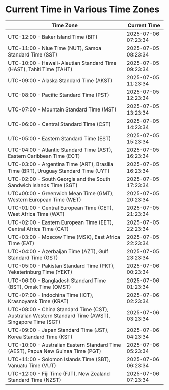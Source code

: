 # Current Time in Various Time Zones

| Time Zone | Current Time |
|-----------|--------------|
| UTC-12:00 - Baker Island Time (BIT) | 2025-07-06 07:23:34 |
| UTC-11:00 - Niue Time (NUT), Samoa Standard Time (SST) | 2025-07-05 08:23:34 |
| UTC-10:00 - Hawaii-Aleutian Standard Time (HAST), Tahiti Time (TAHT) | 2025-07-05 09:23:34 |
| UTC-09:00 - Alaska Standard Time (AKST) | 2025-07-05 11:23:34 |
| UTC-08:00 - Pacific Standard Time (PST) | 2025-07-05 12:23:34 |
| UTC-07:00 - Mountain Standard Time (MST) | 2025-07-05 13:23:34 |
| UTC-06:00 - Central Standard Time (CST) | 2025-07-05 14:23:34 |
| UTC-05:00 - Eastern Standard Time (EST) | 2025-07-05 15:23:34 |
| UTC-04:00 - Atlantic Standard Time (AST), Eastern Caribbean Time (ECT) | 2025-07-05 16:23:34 |
| UTC-03:00 - Argentina Time (ART), Brasília Time (BRT), Uruguay Standard Time (UYT) | 2025-07-05 16:23:34 |
| UTC-02:00 - South Georgia and the South Sandwich Islands Time (SGT) | 2025-07-05 17:23:34 |
| UTC±00:00 - Greenwich Mean Time (GMT), Western European Time (WET) | 2025-07-05 20:23:34 |
| UTC+01:00 - Central European Time (CET), West Africa Time (WAT) | 2025-07-05 21:23:34 |
| UTC+02:00 - Eastern European Time (EET), Central Africa Time (CAT) | 2025-07-05 22:23:34 |
| UTC+03:00 - Moscow Time (MSK), East Africa Time (EAT) | 2025-07-05 22:23:34 |
| UTC+04:00 - Azerbaijan Time (AZT), Gulf Standard Time (GST) | 2025-07-05 23:23:34 |
| UTC+05:00 - Pakistan Standard Time (PKT), Yekaterinburg Time (YEKT) | 2025-07-06 00:23:34 |
| UTC+06:00 - Bangladesh Standard Time (BST), Omsk Time (OMST) | 2025-07-06 01:23:34 |
| UTC+07:00 - Indochina Time (ICT), Krasnoyarsk Time (KRAT) | 2025-07-06 02:23:34 |
| UTC+08:00 - China Standard Time (CST), Australian Western Standard Time (AWST), Singapore Time (SGT) | 2025-07-06 03:23:34 |
| UTC+09:00 - Japan Standard Time (JST), Korea Standard Time (KST) | 2025-07-06 04:23:34 |
| UTC+10:00 - Australian Eastern Standard Time (AEST), Papua New Guinea Time (PGT) | 2025-07-06 05:23:34 |
| UTC+11:00 - Solomon Islands Time (SBT), Vanuatu Time (VUT) | 2025-07-06 06:23:34 |
| UTC+12:00 - Fiji Time (FJT), New Zealand Standard Time (NZST) | 2025-07-06 07:23:34 |
